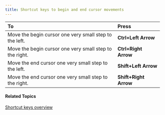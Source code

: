 ```yaml
---
title: Shortcut keys to begin and end cursor movements
---
```


|**To**|**Press**|
| :- | :- |
|Move the begin cursor one very small step to the left.|**Ctrl+Left Arrow**|
|Move the begin cursor one very small step to the right.|**Ctrl+Right Arrow**|
|Move the end cursor one very small step to the left.|**Shift+Left Arrow**|
|Move the end cursor one very small step to the right.|**Shift+Right Arrow**|

#### **Related Topics**
[Shortcut keys overview](overview)
